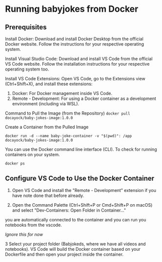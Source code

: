 # Running babyjokes from Docker

## Prerequisites

Install Docker: Download and install Docker Desktop from the official Docker website. Follow the instructions for your respective operating system.  

Install Visual Studio Code: Download and install VS Code from the official VS Code website. Follow the installation instructions for your respective operating system too.  

Install VS Code Extensions: Open VS Code, go to the Extensions view (Ctrl+Shift+X), and install these extensions:
 1. Docker: For Docker management inside VS Code.
 2. Remote - Development: For using a Docker container as a development environment (including via WSL). 


Command to Pull the Image (from the Repository)
`docker pull docayock/baby-jokes-image:1.0.0`  



Create a Container from the Pulled Image

`docker run -d --name baby-joke-container -v "$(pwd)": /app  docayock/baby-jokes-image:1.0.0`  


You can use the Docker command line interface (CLI). To check for running containers on your system.


`docker ps`





## Configure VS Code to Use the Docker Container



1. Open VS Code and install the "Remote - Development" extension if you have note done that before already.

2. Open the Command Palette (Ctrl+Shift+P or Cmd+Shift+P on macOS) and select "Dev-Containers: Open Folder in Container..."

you are automatically connected to the container and you can run you notebooks from the vscode.



*Ignore this for now*

3 Select your project folder (Babjokeds,  where we have all videos and notebooks). VS Code will build the Docker container based on your Dockerfile and then open your project inside the container.
